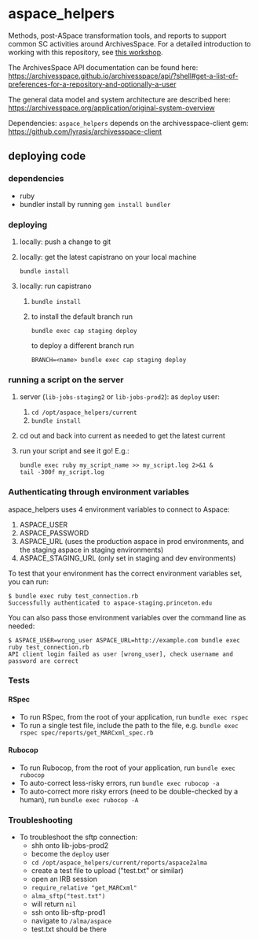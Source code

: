 # aspace_helpers
Methods, post-ASpace transformation tools, and reports to support common SC activities around ArchivesSpace. For a detailed introduction to working with this repository, see [this workshop](https://github.com/pulibrary/ruby-for-archivesspace/tree/main/sessions/session2-aspace-intro).

The ArchivesSpace API documentation can be found here: https://archivesspace.github.io/archivesspace/api/?shell#get-a-list-of-preferences-for-a-repository-and-optionally-a-user

The general data model and system architecture are described here: https://archivesspace.org/application/original-system-overview

Dependencies: `aspace_helpers` depends on the archivesspace-client gem: https://github.com/lyrasis/archivesspace-client

## deploying code

### dependencies
  * ruby
  * bundler
    install by running `gem install bundler`

### deploying

  1. locally: push a change to git
  
  1. locally: get the latest capistrano on your local machine
     ```
     bundle install
     ```
  1. locally: run capistrano
     1. `bundle install`
     
     1. to install the default branch run
        ```
        bundle exec cap staging deploy
        ```
        to deploy a different branch run
        ```
        BRANCH=<name> bundle exec cap staging deploy
        ```

###  running a script on the server
     
   1. server (`lib-jobs-staging2` or `lib-jobs-prod2`): as `deploy` user:
      1. `cd /opt/aspace_helpers/current`
      1. `bundle install`
      
   1. cd out and back into current as needed to get the latest current
   1. run your script and see it go! E.g.:
      ```
      bundle exec ruby my_script_name >> my_script.log 2>&1 &
      tail -300f my_script.log
      ```

### Authenticating through environment variables

aspace_helpers uses 4 environment variables to connect to Aspace:

1. ASPACE_USER
1. ASPACE_PASSWORD
1. ASPACE_URL (uses the production aspace in prod environments, and the staging aspace in staging environments)
1. ASPACE_STAGING_URL (only set in staging and dev environments)

To test that your environment has the correct environment variables set,
you can run:

```
$ bundle exec ruby test_connection.rb
Successfully authenticated to aspace-staging.princeton.edu
```

You can also pass those environment variables over the command line as needed:
```
$ ASPACE_USER=wrong_user ASPACE_URL=http://example.com bundle exec ruby test_connection.rb
API client login failed as user [wrong_user], check username and password are correct
```

### Tests
#### RSpec
- To run RSpec, from the root of your application, run `bundle exec rspec`
- To run a single test file, include the path to the file, e.g. `bundle exec rspec spec/reports/get_MARCxml_spec.rb`

#### Rubocop
- To run Rubocop, from the root of your application, run `bundle exec rubocop`
- To auto-correct less-risky errors, run `bundle exec rubocop -a`
- To auto-correct more risky errors (need to be double-checked by a human), run `bundle exec rubocop -A`

### Troubleshooting
- To troubleshoot the sftp connection:
  - shh onto lib-jobs-prod2
  - become the `deploy` user
  - `cd /opt/aspace_helpers/current/reports/aspace2alma`
  - create a test file to upload ("test.txt" or similar)
  - open an IRB session
  - `require_relative "get_MARCxml"`
  - `alma_sftp("test.txt")`
  - will return `nil`
  - ssh onto lib-sftp-prod1
  - navigate to `/alma/aspace`
  - test.txt should be there

